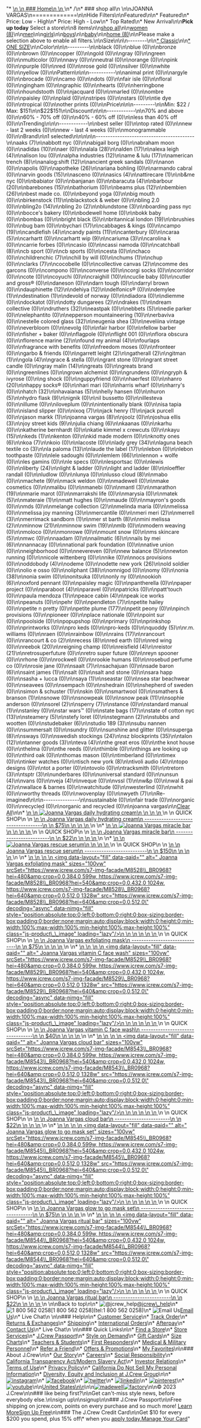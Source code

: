 "*   [\n    \n    ### Home\n    \n    ](/)\n*   /\n*   ### shop all\n    \n\nJOANNA VARGAS\n=============\n\nHide Filters\n\nFeatured\n\n*   Featured\n*   Price: Low - High\n*   Price: High - Low\n*   Top Rated\n*   New Arrival\n\n**Pick up today** Select a store\n\n8 items\n\n[shop all](/all/?crawl=no)\n\n[women (8)](/all/womens?crawl=no)\n\n[men](/all/mens?crawl=no)\n\n[girls](/all/girls?crawl=no)\n\n[boys](/all/boys?crawl=no)\n\n[baby](/all/baby?crawl=no)\n\n[home (8)](/all/home?crawl=no)\n\nPlease make a selection above to enable all filters.\n\nSize\n\n\n--------\n\n[*   Classic](/all/?brand=JOANNA%20VARGAS&crawl=no&fit=Classic)\n\n[*   ONE SIZE](/all/?brand=JOANNA%20VARGAS&crawl=no&size=ONE%20SIZE)\n\nColor\n\n\n---------\n\nblack (0)\n\nblue (0)\n\nbronze (0)\n\nbrown (0)\n\ncopper (0)\n\ngold (0)\n\ngray (0)\n\ngreen (0)\n\nmulticolor (0)\n\nnavy (0)\n\nneutral (0)\n\norange (0)\n\npink (0)\n\npurple (0)\n\nred (0)\n\nrose gold (0)\n\nsilver (0)\n\nwhite (0)\n\nyellow (0)\n\nPattern\n\n\n-----------\n\nanimal print (0)\n\nargyle (0)\n\nbrocade (0)\n\ncamo (0)\n\ndots (0)\n\nfair isle (0)\n\nfloral (0)\n\ngingham (0)\n\ngraphic (0)\n\nhearts (0)\n\nherringbone (0)\n\nhoundstooth (0)\n\njacquard (0)\n\nmarled (0)\n\nombre (0)\n\npaisley (0)\n\nplaid (0)\n\nstripes (0)\n\nstars (0)\n\ntie dye (0)\n\ntropical (0)\n\nother prints (0)\n\nPrice\n\n\n---------\n\nMin: $22 / Max: $151\n\n$22$151\n\nDiscount\n\n\n------------\n\n70% and above (0)\n\n60% - 70% off (0)\n\n40% - 60% off (0)\n\nless than 40% off (0)\n\nTrending\n\n\n------------\n\nbest seller (0)\n\ntop rated (0)\n\nnew - last 2 weeks (0)\n\nnew - last 4 weeks (0)\n\nmonogrammable (0)\n\nBrand\n\n1 selected[](/all/?crawl=no)\n\n\n\n\n-----------------------------------------\n\n[](/all/?brand=AAKS,JOANNA%20VARGAS&crawl=no)aaks (7)\n\nabbott nyc (0)\n\nabigail borg (0)\n\nabraham moon (0)\n\n[](/all/?brand=ADIDAS,JOANNA%20VARGAS&crawl=no)adidas (10)\n\naer (0)\n\n[](/all/?brand=ALALA,JOANNA%20VARGAS&crawl=no)alala (28)\n\n[](/all/?brand=ALDEN,JOANNA%20VARGAS&crawl=no)alden (17)\n\n[](/all/?brand=ALEXA%20LEIGH,JOANNA%20VARGAS&crawl=no)alexa leigh (4)\n\nalison lou (0)\n\n[](/all/?brand=ALPHA%20INDUSTRIES,JOANNA%20VARGAS&crawl=no)alpha industries (12)\n\n[](/all/?brand=AME%20%26%20LULU,JOANNA%20VARGAS&crawl=no)ame & lulu (17)\n\n[](/all/?brand=AMERICAN%20TRENCH,JOANNA%20VARGAS&crawl=no)american trench (8)\n\n[](/all/?brand=ANALOG%3ASHIFT,JOANNA%20VARGAS&crawl=no)analog:shift (12)\n\nancient greek sandals (0)\n\nanon (0)\n\napolis (0)\n\n[](/all/?brand=APOTHEKE,JOANNA%20VARGAS&crawl=no)apotheke (26)\n\nariana bohling (0)\n\narmando cabral (0)\n\n[](/all/?brand=ARVIN%20GOODS,JOANNA%20VARGAS&crawl=no)arvin goods (15)\n\nasceno (0)\n\n[](/all/?brand=ASICS,JOANNA%20VARGAS&crawl=no)asics (4)\n\n[](/all/?brand=ATTIRECARE,JOANNA%20VARGAS&crawl=no)attirecare (1)\n\nb&me nyc (0)\n\nbabiator (0)\n\nbanjanan (0)\n\n[](/all/?brand=BARACUTA,JOANNA%20VARGAS&crawl=no)baracuta (4)\n\n[](/all/?brand=BARBOUR,JOANNA%20VARGAS&crawl=no)barbour (20)\n\n[](/all/?brand=BAREBONES,JOANNA%20VARGAS&crawl=no)barebones (15)\n\nbathorium (0)\n\n[](/all/?brand=BEAMS%20PLUS,JOANNA%20VARGAS&crawl=no)beams plus (12)\n\n[](/all/?brand=BEMBIEN,JOANNA%20VARGAS&crawl=no)bembien (26)\n\nbest made co. (0)\n\nbeyond yoga (0)\n\nbig mouth (0)\n\n[](/all/?brand=Birkenstock,JOANNA%20VARGAS&crawl=no)birkenstock (11)\n\nblackstock & weber (0)\n\nbling 2.0 (0)\n\n[](/all/?brand=BLING2O,JOANNA%20VARGAS&crawl=no)bling2o (14)\n\n[](/all/?brand=BLING%202o,JOANNA%20VARGAS&crawl=no)bling 2o (2)\n\n[](/all/?brand=BLUNDSTONE,JOANNA%20VARGAS&crawl=no)blundstone (3)\n\nboarding pass nyc (0)\n\nbocce's bakery (0)\n\nbodewell home (0)\n\nbokk baby (0)\n\nbombas (0)\n\n[](/all/?brand=BRIGHT%20BLACK,JOANNA%20VARGAS&crawl=no)bright black (5)\n\n[](/all/?brand=BRITANNICAL%20LONDON,JOANNA%20VARGAS&crawl=no)britannical london (19)\n\nbrushies (0)\n\nbug bam (0)\n\n[](/all/?brand=BYCHARI,JOANNA%20VARGAS&crawl=no)bychari (17)\n\ncabbages & kings (0)\n\n[](/all/?brand=CAMPO,JOANNA%20VARGAS&crawl=no)campo (19)\n\n[](/all/?brand=CANDLEFISH,JOANNA%20VARGAS&crawl=no)candlefish (4)\n\n[](/all/?brand=CANDY%20PAINTS,JOANNA%20VARGAS&crawl=no)candy paints (11)\n\ncanterbury (0)\n\n[](/all/?brand=CARAA,JOANNA%20VARGAS&crawl=no)caraa (5)\n\ncarhartt (0)\n\n[](/all/?brand=CARHARTT%20WIP,JOANNA%20VARGAS&crawl=no)carhartt wip (9)\n\n[](/all/?brand=CARIUMA,JOANNA%20VARGAS&crawl=no)cariuma (3)\n\ncarolina k (0)\n\ncarrie forbes (0)\n\ncasio (0)\n\ncassi namoda (0)\n\n[](/all/?brand=CATCHBALL,JOANNA%20VARGAS&crawl=no)catchball (8)\n\ncb sport (0)\n\ncb sports (0)\n\ncesta (0)\n\nchaco (0)\n\n[](/all/?brand=CHILDRENCHIC,JOANNA%20VARGAS&crawl=no)childrenchic (7)\n\nchill by will (0)\n\n[](/all/?brand=CHUMS,JOANNA%20VARGAS&crawl=no)chums (1)\n\nchup (0)\n\n[](/all/?brand=CLARKS,JOANNA%20VARGAS&crawl=no)clarks (7)\n\ncocobelle (0)\n\n[](/all/?brand=COLLECTIVE%20CANVAS,JOANNA%20VARGAS&crawl=no)collective canvas (2)\n\ncomme des garcons (0)\n\ncompono (0)\n\nconverse (0)\n\ncorgi socks (0)\n\ncorridor (0)\n\ncote (0)\n\ncoyuchi (0)\n\n[](/all/?brand=CRAIGHILL,JOANNA%20VARGAS&crawl=no)craighill (10)\n\ncuclie baby (0)\n\ncutler and gross® (0)\n\ndaneson (0)\n\ndarn tough (0)\n\ndarryl brown (0)\n\n[](/all/?brand=DAUPHINETTE,JOANNA%20VARGAS&crawl=no)dauphinette (12)\n\n[](/all/?brand=DEHIYA,JOANNA%20VARGAS&crawl=no)dehiya (12)\n\ndelfonics® (0)\n\n[](/all/?brand=DEMYLEE,JOANNA%20VARGAS&crawl=no)demylee (1)\n\n[](/all/?brand=DESTINATION,JOANNA%20VARGAS&crawl=no)destination (1)\n\ndevold of norway (0)\n\ndiadora (0)\n\ndiemme (0)\n\ndockatot (0)\n\n[](/all/?brand=DOTTY%20DUNGAREES,JOANNA%20VARGAS&crawl=no)dotty dungarees (2)\n\n[](/all/?brand=DRAKES,JOANNA%20VARGAS&crawl=no)drakes (1)\n\ndream collective (0)\n\n[](/all/?brand=DRUTHERS,JOANNA%20VARGAS&crawl=no)druthers (32)\n\neastpak (0)\n\n[](/all/?brand=EBBETS,JOANNA%20VARGAS&crawl=no)ebbets (5)\n\nedie parker (0)\n\nelephantito (0)\n\n[](/all/?brand=EPPERSON%20MOUNTAINEERING,JOANNA%20VARGAS&crawl=no)epperson mountaineering (10)\n\nerbaviva (0)\n\n[](/all/?brand=ESTELLE%20COLORED%20GLASS,JOANNA%20VARGAS&crawl=no)estelle colored glass (32)\n\n[](/all/?brand=EUGENIA%20SHEA,JOANNA%20VARGAS&crawl=no)eugenia shea (3)\n\neveliina vintage (0)\n\neverbloom (0)\n\nevolg (0)\n\nfair harbor (0)\n\nfellow barber (0)\n\nfisher + baker (0)\n\nflagpole (0)\n\nflight 001 (0)\n\nflora obscura (0)\n\n[](/all/?brand=FLORENCE%20MARINE,JOANNA%20VARGAS&crawl=no)florence marine (2)\n\n[](/all/?brand=FOUND%20MY%20ANIMAL,JOANNA%20VARGAS&crawl=no)found my animal (4)\n\nfourlaps (0)\n\nfragrance with benefits (0)\n\nfreedom moses (0)\n\nfronteer (0)\n\ngarbo & friends (0)\n\n[](/all/?brand=GARRETT%20LEIGHT,JOANNA%20VARGAS&crawl=no)garrett leight (2)\n\n[](/all/?brand=GATHERALL,JOANNA%20VARGAS&crawl=no)gatherall (2)\n\n[](/all/?brand=GITMAN,JOANNA%20VARGAS&crawl=no)gitman (1)\n\n[](/all/?brand=GOLA,JOANNA%20VARGAS&crawl=no)gola (4)\n\ngrace & stella (0)\n\ngrant stone (0)\n\ngrant street candle (0)\n\n[](/all/?brand=GRAY%20MALIN,JOANNA%20VARGAS&crawl=no)gray malin (14)\n\ngreats (0)\n\ngreats brand (0)\n\ngreenlines (0)\n\ngrown alchemist (0)\n\ngrundens (0)\n\ngryph & ivyrose (0)\n\ng shock (0)\n\nguppyfriend (0)\n\nhaerfest (0)\n\n[](/all/?brand=HANRO,JOANNA%20VARGAS&crawl=no)hanro (20)\n\nhappy socks® (0)\n\nhari mari (0)\n\nharris wharf (0)\n\nharry's (0)\n\n[](/all/?brand=HATCH,JOANNA%20VARGAS&crawl=no)hatch (32)\n\n[](/all/?brand=HAVAIANAS,JOANNA%20VARGAS&crawl=no)havaianas (5)\n\nhelly hansen (0)\n\n[](/all/?brand=HURON,JOANNA%20VARGAS&crawl=no)huron (5)\n\n[](/all/?brand=HYDRO%20FLASK,JOANNA%20VARGAS&crawl=no)hydro flask (9)\n\nignik (0)\n\nil bussetto (0)\n\nillesteva (0)\n\nillume (0)\n\niloveplum (0)\n\nintentionally blank (0)\n\nisa tapia (0)\n\nisland slipper (0)\n\n[](/all/?brand=IXOQ,JOANNA%20VARGAS&crawl=no)ixoq (7)\n\n[](/all/?brand=JACK%20HENRY,JOANNA%20VARGAS&crawl=no)jack henry (1)\n\njack purcell (0)\n\n[](/all/?brand=JASON%20MARKK,JOANNA%20VARGAS&crawl=no)jason markk (1)\n\n[](/all/?crawl=no)joanna vargas (8)\n\njoolz (0)\n\n[](/all/?brand=JOANNA%20VARGAS,JOSHUA%20ELLIS&crawl=no)joshua ellis (3)\n\n[](/all/?brand=JOANNA%20VARGAS,JOY%20STREET%20KIDS&crawl=no)joy street kids (9)\n\n[](/all/?brand=JOANNA%20VARGAS,Julia%20Chiang&crawl=no)julia chiang (6)\n\nkaanas (0)\n\nkarhu (0)\n\nkatherine bernhardt (0)\n\nkatie kimmel x crewcuts (0)\n\n[](/all/?brand=JOANNA%20VARGAS,KAYU&crawl=no)kayu (15)\n\n[](/all/?brand=JOANNA%20VARGAS,KEDS&crawl=no)keds (1)\n\nkenton (0)\n\nkid made modern (0)\n\n[](/all/?brand=JOANNA%20VARGAS,KNOTTY%20ONES&crawl=no)knotty ones (6)\n\n[](/all/?brand=JOANNA%20VARGAS,KOA&crawl=no)koa (7)\n\nkoio (0)\n\nlacoste (0)\n\n[](/all/?brand=JOANNA%20VARGAS,LADY%20GREY&crawl=no)lady grey (34)\n\n[](/all/?brand=JOANNA%20VARGAS,LAGUNA%20BEACH%20TEXTILE%20CO&crawl=no)laguna beach textile co (3)\n\n[](/all/?brand=JOANNA%20VARGAS,LA%20PALOMA&crawl=no)la paloma (13)\n\n[](/all/?brand=JOANNA%20VARGAS,LAUDE%20THE%20LABEL&crawl=no)laude the label (17)\n\nlebon (0)\n\nlebon toothpaste (0)\n\nlele sadoughi (0)\n\n[](/all/?brand=JOANNA%20VARGAS,LEMLEM&crawl=no)lemlem (66)\n\nlennon + wolfe (0)\n\nles gamins (0)\n\nle specs (0)\n\nlesportsac (0)\n\nlewis (0)\n\n[](/all/?brand=JOANNA%20VARGAS,LIBERTY&crawl=no)liberty (24)\n\nlight & ladder (0)\n\n[](/all/?brand=JOANNA%20VARGAS,LIGHT%20AND%20LADDER&crawl=no)light and ladder (8)\n\nloeffler randall (0)\n\nludlow (0)\n\nlunya (0)\n\n[](/all/?brand=JOANNA%20VARGAS,LUSSO%20CLOUD&crawl=no)lusso cloud (8)\n\nmabo (0)\n\n[](/all/?brand=JOANNA%20VARGAS,MACHETE&crawl=no)machete (9)\n\nmack weldon (0)\n\nmadewell (0)\n\nmake cosmetics (0)\n\nmalibu (0)\n\nmanebi (0)\n\n[](/all/?brand=JOANNA%20VARGAS,MANTL&crawl=no)mantl (3)\n\n[](/all/?brand=JOANNA%20VARGAS,MARATHON&crawl=no)marathon (19)\n\nmarie marot (0)\n\nmarrakshi life (0)\n\nmarysia (0)\n\n[](/all/?brand=JOANNA%20VARGAS,MATEK&crawl=no)matek (5)\n\n[](/all/?brand=JOANNA%20VARGAS,MATERAIE&crawl=no)materaie (1)\n\nmatt hughes (0)\n\nmaude (0)\n\nmayron's goods (0)\n\nmds (0)\n\n[](/all/?brand=JOANNA%20VARGAS,MELANGE%20COLLECTION&crawl=no)melange collection (2)\n\nmelinda maria (0)\n\nmelissa (0)\n\n[](/all/?brand=JOANNA%20VARGAS,MELISSA%20JOY%20MANNING&crawl=no)melissa joy manning (3)\n\nmercantile (0)\n\n[](/all/?brand=JOANNA%20VARGAS,MERI%20MERI&crawl=no)meri meri (2)\n\n[](/all/?brand=JOANNA%20VARGAS,MERRELL&crawl=no)merrell (3)\n\n[](/all/?brand=JOANNA%20VARGAS,MERRIMACK%20SANDBORN&crawl=no)merrimack sandborn (1)\n\n[](/all/?brand=JOANNA%20VARGAS,MER%20ST%20BARTH&crawl=no)mer st barth (8)\n\n[](/all/?brand=JOANNA%20VARGAS,MINI%20MELISSA&crawl=no)mini melissa (2)\n\n[](/all/?brand=JOANNA%20VARGAS,MINNOW&crawl=no)minnow (21)\n\n[](/all/?brand=JOANNA%20VARGAS,MINNOW%20SWIM&crawl=no)minnow swim (19)\n\nmlb (0)\n\nmodern weaving (0)\n\nmoloco (0)\n\nmonrowe (0)\n\nmount snow (0)\n\n[](/all/?brand=JOANNA%20VARGAS,MS%20SKINCARE&crawl=no)ms skincare (5)\n\nmwc (0)\n\nnaadam (0)\n\n[](/all/?brand=JOANNA%20VARGAS,NAILMATIC&crawl=no)nailmatic (6)\n\n[](/all/?brand=JOANNA%20VARGAS,NAILS%20BY%20MEI&crawl=no)nails by mei (6)\n\nnannacay (0)\n\nnational park foundation (0)\n\nnative union (0)\n\nneighborhood (0)\n\nnevereven (0)\n\n[](/all/?brand=JOANNA%20VARGAS,New%20Balance&crawl=no)new balance (5)\n\nnewton running (0)\n\nnicole wittenberg (0)\n\nnike (0)\n\nnocs provisions (0)\n\n[](/all/?brand=JOANNA%20VARGAS,ODDOBODY&crawl=no)oddobody (4)\n\nodeme (0)\n\n[](/all/?brand=JOANNA%20VARGAS,ODETTE%20NEW%20YORK&crawl=no)odette new york (26)\n\nold soldier (0)\n\nolio e osso (0)\n\n[](/all/?brand=JOANNA%20VARGAS,OLIPHANT&crawl=no)oliphant (38)\n\nomnigod (0)\n\nomy (0)\n\n[](/all/?brand=JOANNA%20VARGAS,ONIA&crawl=no)onia (38)\n\nonia swim (0)\n\nonitsuka (0)\n\nonly ny (0)\n\n[](/all/?brand=JOANNA%20VARGAS,OOKIOH&crawl=no)ookioh (6)\n\noxford pennant (0)\n\npaisley magic (0)\n\npantherella (0)\n\npaper project (0)\n\n[](/all/?brand=JOANNA%20VARGAS,PARABOOT&crawl=no)paraboot (4)\n\nparavel (0)\n\npatricks (0)\n\npatt'touch (0)\n\n[](/all/?brand=JOANNA%20VARGAS,PAULA%20MENDOZA&crawl=no)paula mendoza (1)\n\n[](/all/?brand=JOANNA%20VARGAS,PEACE%20CABIN&crawl=no)peace cabin (4)\n\npeak ice works (0)\n\npeanuts (0)\n\npehr (0)\n\n[](/all/?brand=JOANNA%20VARGAS,PENDLETON&crawl=no)pendleton (7)\n\npetite hailey (0)\n\npetite n pretty (0)\n\n[](/all/?brand=JOANNA%20VARGAS,PETITE%20PLUME&crawl=no)petite plume (177)\n\npetit peony (0)\n\npinch provisions (0)\n\npioneer (0)\n\nplace nationale (0)\n\npoint sur (0)\n\npoolside (0)\n\npopupshop (0)\n\nprimary (0)\n\nprinkshop (0)\n\nprintworks (0)\n\npro keds (0)\n\npro-keds (0)\n\n[](/all/?brand=JOANNA%20VARGAS,QUODDY&crawl=no)quoddy (5)\n\nr.m. williams (0)\n\nraen (0)\n\nrainbow (0)\n\n[](/all/?brand=JOANNA%20VARGAS,RAINS&crawl=no)rains (17)\n\nrancourt (0)\n\n[](/all/?brand=JOANNA%20VARGAS,RANCOURT%20%26%20CO&crawl=no)rancourt & co (2)\n\n[](/all/?brand=JOANNA%20VARGAS,RECESS&crawl=no)recess (8)\n\nred earth (0)\n\nred wing (0)\n\n[](/all/?brand=JOANNA%20VARGAS,REEBOK&crawl=no)reebok (20)\n\nreigning champ (0)\n\n[](/all/?brand=JOANNA%20VARGAS,REISFIELD&crawl=no)reisfield (4)\n\n[](/all/?brand=JOANNA%20VARGAS,REISTOR&crawl=no)reistor (21)\n\nretrosuperfuture (0)\n\nretro super future (0)\n\nreyn spooner (0)\n\nrhone (0)\n\nrockwell (0)\n\nrookie humans (0)\n\nrosebud perfume co (0)\n\nrosie jane (0)\n\n[](/all/?brand=JOANNA%20VARGAS,SAALT&crawl=no)saalt (7)\n\nsachajuan (0)\n\n[](/all/?brand=JOANNA%20VARGAS,SADE%20BARON&crawl=no)sade baron (6)\n\n[](/all/?brand=JOANNA%20VARGAS,SAINT%20JAMES&crawl=no)saint james (1)\n\nsalt (0)\n\nsalt and stone (0)\n\nsara happ (0)\n\nsasha + lucca (0)\n\n[](/all/?brand=JOANNA%20VARGAS,SAYA&crawl=no)saya (1)\n\nseastar (0)\n\nsea star beachwear (0)\n\nseavees (0)\n\nsempach (0)\n\nshedrain (0)\n\nshepherd of sweden (0)\n\n[](/all/?brand=JOANNA%20VARGAS,SIMON%20%26%20SCHUSTER&crawl=no)simon & schuster (1)\n\nskin (0)\n\nsmartwool (0)\n\n[](/all/?brand=JOANNA%20VARGAS,SMATHERS%20%26%20BRANSON&crawl=no)smathers & branson (1)\n\nsnowe (0)\n\nsnowpeak (0)\n\n[](/all/?brand=JOANNA%20VARGAS,SNOW%20PEAK&crawl=no)snow peak (11)\n\nsophie anderson (0)\n\n[](/all/?brand=JOANNA%20VARGAS,SOREL&crawl=no)sorel (2)\n\n[](/all/?brand=JOANNA%20VARGAS,SPERRY&crawl=no)sperry (7)\n\nstance (0)\n\n[](/all/?brand=JOANNA%20VARGAS,STANDARD%20MANUAL&crawl=no)standard manual (1)\n\nstanley (0)\n\nstar wars™ (0)\n\n[](/all/?brand=JOANNA%20VARGAS,STATE%20BAGS&crawl=no)state bags (17)\n\n[](/all/?brand=JOANNA%20VARGAS,STATE%20OF%20COTTON%20NYC&crawl=no)state of cotton nyc (13)\n\n[](/all/?brand=JOANNA%20VARGAS,STEAMERY&crawl=no)steamery (5)\n\nstefy loret (0)\n\n[](/all/?brand=JOANNA%20VARGAS,STEGMANN&crawl=no)stegmann (2)\n\nstubbs and wootten (0)\n\n[](/all/?brand=JOANNA%20VARGAS,STUDEBAKER&crawl=no)studebaker (6)\n\n[](/all/?brand=JOANNA%20VARGAS,STUDIO%20189&crawl=no)studio 189 (3)\n\nsubu nannen (0)\n\nsummersalt (0)\n\nsundry (0)\n\nsunshine and glitter (0)\n\n[](/all/?brand=JOANNA%20VARGAS,SUPERGA&crawl=no)superga (8)\n\nsways (0)\n\n[](/all/?brand=JOANNA%20VARGAS,SWEDISH%20STOCKINGS&crawl=no)swedish stockings (24)\n\n[](/all/?brand=JOANNA%20VARGAS,SZ%20BLOCKPRINTS&crawl=no)sz blockprints (35)\n\n[](/all/?brand=JOANNA%20VARGAS,TALON&crawl=no)talon (12)\n\n[](/all/?brand=JOANNA%20VARGAS,TANNER%20GOODS&crawl=no)tanner goods (3)\n\n[](/all/?brand=JOANNA%20VARGAS,TEVA&crawl=no)teva (4)\n\nthe great eros (0)\n\nthe knot house (0)\n\nthelma (0)\n\nthe reeds (0)\n\nthimble (0)\n\nthings are looking up (0)\n\nthird oak (0)\n\nthomas mason (0)\n\ntimberland (0)\n\ntimex (0)\n\ntinker watches (0)\n\n[](/all/?brand=JOANNA%20VARGAS,TISCH%20NEW%20YORK&crawl=no)tisch new york (8)\n\n[](/all/?brand=JOANNA%20VARGAS,TIVOLI%20AUDIO&crawl=no)tivoli audio (4)\n\ntopo designs (0)\n\ntot a porter (0)\n\ntovolo (0)\n\ntracksmith (0)\n\n[](/all/?brand=JOANNA%20VARGAS,TRETORN&crawl=no)tretorn (3)\n\n[](/all/?brand=JOANNA%20VARGAS,TSPTR&crawl=no)tsptr (3)\n\nunderbares (0)\n\nuniversal standard (0)\n\n[](/all/?brand=JOANNA%20VARGAS,UNSUN&crawl=no)unsun (4)\n\nvans (0)\n\n[](/all/?brand=JOANNA%20VARGAS,VEJA&crawl=no)veja (4)\n\nveque (0)\n\n[](/all/?brand=JOANNA%20VARGAS,VSSL&crawl=no)vssl (1)\n\nw&p (0)\n\n[](/all/?brand=JOANNA%20VARGAS,WAL%20%26%20PAI&crawl=no)wal & pai (2)\n\nwallace & barnes (0)\n\nwatchitude (0)\n\nwesterlind (0)\n\nwhit (0)\n\nworthy threads (0)\n\nwovenplay (0)\n\n[](/all/?brand=JOANNA%20VARGAS,WYETH&crawl=no)wyeth (7)\n\nRe-imagined\n\n\n---------------\n\nsustainable (0)\n\nfair trade (0)\n\norganic (0)\n\nrecycled (0)\n\norganic and recycled (0)\n\njoanna vargas[](/all/?crawl=no)\n\n[Clear All](/all/?crawl=no)\n\n*   [\n    \n    ![ Joanna Vargas daily hydrating cream](https://www.jcrew.com/s7-img-facade/M8541_BR0968?hei=640&crop=0,0,512,0)\n    \n    \n    \n    ](/p/womens/categories/accessories/home/beauty/joanna-vargas-daily-hydrating-cream/M8541?display=standard&fit=Classic&color_name=natural&colorProductCode=M8541)\n    \n    QUICK SHOP\n    \n    [\n    \n    Joanna Vargas daily hydrating cream\n    -----------------------------------\n    \n    $75\n    \n    \n    \n    ](/p/womens/categories/accessories/home/beauty/joanna-vargas-daily-hydrating-cream/M8541?display=standard&fit=Classic&color_name=natural&colorProductCode=M8541)\n    \n*   [\n    \n    ![ Joanna Vargas miracle bar](https://www.jcrew.com/s7-img-facade/M8530_BR0968?hei=640&crop=0,0,512,0)\n    \n    \n    \n    ](/p/womens/categories/accessories/home/beauty/joanna-vargas-miracle-bar/M8530?display=standard&fit=Classic&color_name=natural&colorProductCode=M8530)\n    \n    QUICK SHOP\n    \n    [\n    \n    Joanna Vargas miracle bar\n    -------------------------\n    \n    $22\n    \n    \n    \n    ](/p/womens/categories/accessories/home/beauty/joanna-vargas-miracle-bar/M8530?display=standard&fit=Classic&color_name=natural&colorProductCode=M8530)\n    \n*   [\n    \n    ![ Joanna Vargas rescue serum](https://www.jcrew.com/s7-img-facade/M8542_BR0968?hei=640&crop=0,0,512,0)\n    \n    \n    \n    ](/p/womens/categories/accessories/home/beauty/joanna-vargas-rescue-serum/M8542?display=standard&fit=Classic&color_name=natural&colorProductCode=M8542)\n    \n    QUICK SHOP\n    \n    [\n    \n    Joanna Vargas rescue serum\n    --------------------------\n    \n    $150\n    \n    \n    \n    ](/p/womens/categories/accessories/home/beauty/joanna-vargas-rescue-serum/M8542?display=standard&fit=Classic&color_name=natural&colorProductCode=M8542)\n    \n*   [\n    \n    ![ Joanna Vargas exfoliating mask](data:image/gif;base64,R0lGODlhAQABAIAAAAAAAP///yH5BAEAAAAALAAAAAABAAEAAAIBRAA7)\n    \n    <img data-layout=\"fill\" data-qaid=\"\" alt=\" Joanna Vargas exfoliating mask\" sizes=\"100vw\" srcSet=\"https://www.jcrew.com/s7-img-facade/M8528\\_BR0968?hei=480&amp;crop=0,0,384,0 599w, https://www.jcrew.com/s7-img-facade/M8528\\_BR0968?hei=540&amp;crop=0,0,432,0 1024w, https://www.jcrew.com/s7-img-facade/M8528\\_BR0968?hei=640&amp;crop=0,0,512,0 1328w\" src=\"https://www.jcrew.com/s7-img-facade/M8528\\_BR0968?hei=640&amp;crop=0,0,512,0\" decoding=\"async\" data-nimg=\"fill\" style=\"position:absolute;top:0;left:0;bottom:0;right:0;box-sizing:border-box;padding:0;border:none;margin:auto;display:block;width:0;height:0;min-width:100%;max-width:100%;min-height:100%;max-height:100%\" class=\"js-product\\_\\_image\" loading=\"lazy\"/>\n    \n    \n    \n    \n    \n    ](/p/womens/categories/accessories/home/beauty/joanna-vargas-exfoliating-mask/M8528?display=standard&fit=Classic&color_name=natural&colorProductCode=M8528)\n    \n    QUICK SHOP\n    \n    [\n    \n    Joanna Vargas exfoliating mask\n    ------------------------------\n    \n    $75\n    \n    \n    \n    ](/p/womens/categories/accessories/home/beauty/joanna-vargas-exfoliating-mask/M8528?display=standard&fit=Classic&color_name=natural&colorProductCode=M8528)\n    \n*   [\n    \n    ![ Joanna Vargas vitamin C face wash](data:image/gif;base64,R0lGODlhAQABAIAAAAAAAP///yH5BAEAAAAALAAAAAABAAEAAAIBRAA7)\n    \n    <img data-layout=\"fill\" data-qaid=\"\" alt=\" Joanna Vargas vitamin C face wash\" sizes=\"100vw\" srcSet=\"https://www.jcrew.com/s7-img-facade/M8529\\_BR0968?hei=480&amp;crop=0,0,384,0 599w, https://www.jcrew.com/s7-img-facade/M8529\\_BR0968?hei=540&amp;crop=0,0,432,0 1024w, https://www.jcrew.com/s7-img-facade/M8529\\_BR0968?hei=640&amp;crop=0,0,512,0 1328w\" src=\"https://www.jcrew.com/s7-img-facade/M8529\\_BR0968?hei=640&amp;crop=0,0,512,0\" decoding=\"async\" data-nimg=\"fill\" style=\"position:absolute;top:0;left:0;bottom:0;right:0;box-sizing:border-box;padding:0;border:none;margin:auto;display:block;width:0;height:0;min-width:100%;max-width:100%;min-height:100%;max-height:100%\" class=\"js-product\\_\\_image\" loading=\"lazy\"/>\n    \n    \n    \n    \n    \n    ](/p/womens/categories/accessories/home/beauty/joanna-vargas-vitamin-c-face-wash/M8529?display=standard&fit=Classic&color_name=natural&colorProductCode=M8529)\n    \n    QUICK SHOP\n    \n    [\n    \n    Joanna Vargas vitamin C face wash\n    ---------------------------------\n    \n    $40\n    \n    \n    \n    ](/p/womens/categories/accessories/home/beauty/joanna-vargas-vitamin-c-face-wash/M8529?display=standard&fit=Classic&color_name=natural&colorProductCode=M8529)\n    \n*   [\n    \n    ![ Joanna Vargas cloud bar](data:image/gif;base64,R0lGODlhAQABAIAAAAAAAP///yH5BAEAAAAALAAAAAABAAEAAAIBRAA7)\n    \n    <img data-layout=\"fill\" data-qaid=\"\" alt=\" Joanna Vargas cloud bar\" sizes=\"100vw\" srcSet=\"https://www.jcrew.com/s7-img-facade/M8543\\_BR0968?hei=480&amp;crop=0,0,384,0 599w, https://www.jcrew.com/s7-img-facade/M8543\\_BR0968?hei=540&amp;crop=0,0,432,0 1024w, https://www.jcrew.com/s7-img-facade/M8543\\_BR0968?hei=640&amp;crop=0,0,512,0 1328w\" src=\"https://www.jcrew.com/s7-img-facade/M8543\\_BR0968?hei=640&amp;crop=0,0,512,0\" decoding=\"async\" data-nimg=\"fill\" style=\"position:absolute;top:0;left:0;bottom:0;right:0;box-sizing:border-box;padding:0;border:none;margin:auto;display:block;width:0;height:0;min-width:100%;max-width:100%;min-height:100%;max-height:100%\" class=\"js-product\\_\\_image\" loading=\"lazy\"/>\n    \n    \n    \n    \n    \n    ](/p/womens/categories/accessories/home/beauty/joanna-vargas-cloud-bar/M8543?display=standard&fit=Classic&color_name=natural&colorProductCode=M8543)\n    \n    QUICK SHOP\n    \n    [\n    \n    Joanna Vargas cloud bar\n    -----------------------\n    \n    $22\n    \n    \n    \n    ](/p/womens/categories/accessories/home/beauty/joanna-vargas-cloud-bar/M8543?display=standard&fit=Classic&color_name=natural&colorProductCode=M8543)\n    \n*   [\n    \n    ![ Joanna Vargas glow to go mask set](data:image/gif;base64,R0lGODlhAQABAIAAAAAAAP///yH5BAEAAAAALAAAAAABAAEAAAIBRAA7)\n    \n    <img data-layout=\"fill\" data-qaid=\"\" alt=\" Joanna Vargas glow to go mask set\" sizes=\"100vw\" srcSet=\"https://www.jcrew.com/s7-img-facade/M8545\\_BR0968?hei=480&amp;crop=0,0,384,0 599w, https://www.jcrew.com/s7-img-facade/M8545\\_BR0968?hei=540&amp;crop=0,0,432,0 1024w, https://www.jcrew.com/s7-img-facade/M8545\\_BR0968?hei=640&amp;crop=0,0,512,0 1328w\" src=\"https://www.jcrew.com/s7-img-facade/M8545\\_BR0968?hei=640&amp;crop=0,0,512,0\" decoding=\"async\" data-nimg=\"fill\" style=\"position:absolute;top:0;left:0;bottom:0;right:0;box-sizing:border-box;padding:0;border:none;margin:auto;display:block;width:0;height:0;min-width:100%;max-width:100%;min-height:100%;max-height:100%\" class=\"js-product\\_\\_image\" loading=\"lazy\"/>\n    \n    \n    \n    \n    \n    ](/p/womens/categories/accessories/home/beauty/joanna-vargas-glow-to-go-mask-set/M8545?display=standard&fit=Classic&color_name=natural&colorProductCode=M8545)\n    \n    QUICK SHOP\n    \n    [\n    \n    Joanna Vargas glow to go mask set\n    ---------------------------------\n    \n    $75\n    \n    \n    \n    ](/p/womens/categories/accessories/home/beauty/joanna-vargas-glow-to-go-mask-set/M8545?display=standard&fit=Classic&color_name=natural&colorProductCode=M8545)\n    \n*   [\n    \n    ![ Joanna Vargas ritual bar](data:image/gif;base64,R0lGODlhAQABAIAAAAAAAP///yH5BAEAAAAALAAAAAABAAEAAAIBRAA7)\n    \n    <img data-layout=\"fill\" data-qaid=\"\" alt=\" Joanna Vargas ritual bar\" sizes=\"100vw\" srcSet=\"https://www.jcrew.com/s7-img-facade/M8544\\_BR0968?hei=480&amp;crop=0,0,384,0 599w, https://www.jcrew.com/s7-img-facade/M8544\\_BR0968?hei=540&amp;crop=0,0,432,0 1024w, https://www.jcrew.com/s7-img-facade/M8544\\_BR0968?hei=640&amp;crop=0,0,512,0 1328w\" src=\"https://www.jcrew.com/s7-img-facade/M8544\\_BR0968?hei=640&amp;crop=0,0,512,0\" decoding=\"async\" data-nimg=\"fill\" style=\"position:absolute;top:0;left:0;bottom:0;right:0;box-sizing:border-box;padding:0;border:none;margin:auto;display:block;width:0;height:0;min-width:100%;max-width:100%;min-height:100%;max-height:100%\" class=\"js-product\\_\\_image\" loading=\"lazy\"/>\n    \n    \n    \n    \n    \n    ](/p/womens/categories/accessories/home/beauty/joanna-vargas-ritual-bar/M8544?display=standard&fit=Classic&color_name=natural&colorProductCode=M8544)\n    \n    QUICK SHOP\n    \n    [\n    \n    Joanna Vargas ritual bar\n    ------------------------\n    \n    $22\n    \n    \n    \n    ](/p/womens/categories/accessories/home/beauty/joanna-vargas-ritual-bar/M8544?display=standard&fit=Classic&color_name=natural&colorProductCode=M8544)\n    \n\nBack to top\n\n*   ![@jcrew_help](/next-static/images/sidecar-modules/footer/twitter-2.svg)[@jcrew\\_help](https://twitter.com/jcrew_help)\n*   ![1 800 562 0258](/next-static/images/sidecar-modules/footer/phone-2.svg)[1 800 562 0258](tel:1 800 562 0258)\n*   ![Email Us](/next-static/images/sidecar-modules/footer/email.svg)[Email Us](mailto:help@jcrew.com)\n*   Live Chat\n    \n\n### Help\n\n*   [Customer Service](/help/customer-service)\n*   [Track Order](/help/order-status)\n*   [Returns & Exchanges](/help/returns-exchanges)\n*   [Shipping](/help/shipping-handling)\n*   [International Orders](/help/international-orders)\n*   [Afterpay](/afterpay-faq)\n*   [Contact Us](/help/contact-us)\n*   Live Chat\n    \n\n### Quick Links\n\n*   [Find a Store](https://stores.jcrew.com/search)\n*   [Store Services](/s/store-services)\n*   [J.Crew Passport](/s/rewards)\n*   [Style on Demand](/s/style-on-demand)\n*   [Gift Cards](/help/gift-card)\n*   [Size Charts](/r/size-charts)\n*   [Teachers & Students](/s/teacher-student-discount)\n*   [First Responders](/s/military-medical-first-responder-discount)\n*   [Medical & Military Personnel](/s/military-medical-first-responder-discount)\n*   [Refer a Friend](/share)\n*   [Offers & Promotions](/best-deals)\n*   [My Favorites](/favorites)\n\n### About J.Crew\n\n*   [Our Story](/s/aboutus)\n*   [Careers](https://jobs.jcrew.com)\n*   [Social Responsibility](/s/corporate-responsibility)\n*   [California Transparency Act/Modern Slavery Act](/s/CSR-california-transparency-act)\n*   [Investor Relations](https://investors.jcrew.com)\n*   [Terms of Use](/help/terms-of-use)\n*   [Privacy Policy](/help/privacy-policy)\n*   [California Do Not Sell My Personal Information](https://jcrew.clarip.com/dsr/create?brand=jcrew&type=3)\n*   [Diversity, Equity and Inclusion at J.Crew Group](/s/diversity-equity-inclusion)\n\n*   [![instagram](/next-static/images/sidecar-modules/footer/instagram-2.svg)](http://instagram.com/jcrew)\n*   [![facebook](/next-static/images/sidecar-modules/footer/facebook-2.svg)](https://www.facebook.com/jcrew)\n*   [![twitter](/next-static/images/sidecar-modules/footer/twitter-2.svg)](https://twitter.com/jcrew)\n*   [![linkedin](/next-static/images/sidecar-modules/footer/linkedin.svg)](https://www.linkedin.com/company/j-crew)\n*   [![pinterest](/next-static/images/sidecar-modules/footer/pinterest-2.svg)](http://pinterest.com/jcrew/)\n*   [![youtube](/next-static/images/sidecar-modules/footer/youtube-2.svg)](http://www.youtube.com/user/jcrewinsider)\n\n[United States\n\n](/r/context-chooser)\n\n[![madewell](/next-static/images/sidecar-modules/footer/madewell.svg)](https://www.madewell.com)[![factory](/next-static/images/sidecar-modules/navigation/jcrew-factory-logo-black.svg)](https://factory.jcrew.com)\n\n© 2023 J.Crew\n\n### like being first?\n\nGet can't-miss style news, before everybody else.\n\nsign up\n\nsignup\n\n### J.Crew Passport\n\nFree shipping on jcrew.com, points on every purchase and so much more! [Learn More](/s/rewards)[Sign Up Free](/?register=true)\n\n### The J.Crew Credit Card\n\nGet $10 for every $200 you spend, plus 15% off\\* when you [apply today.](/s/credit-card)[Manage Your Card](https://d.comenity.net/jcrew/)"